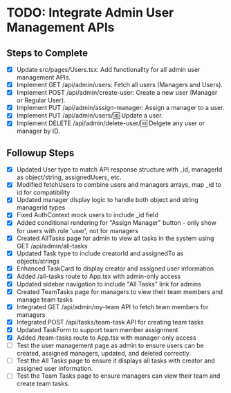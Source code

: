 # TODO: Integrate Admin User Management APIs

## Steps to Complete
- [x] Update src/pages/Users.tsx: Add functionality for all admin user management APIs.
- [x] Implement GET /api/admin/users: Fetch all users (Managers and Users).
- [x] Implement POST /api/admin/create-user: Create a new user (Manager or Regular User).
- [x] Implement PUT /api/admin/assign-manager: Assign a manager to a user.
- [x] Implement PUT /api/admin/users/:id: Update a user.
- [x] Implement DELETE /api/admin/delete-user/:id: Delgete any user or manager by ID.

## Followup Steps
- [x] Updated User type to match API response structure with _id, managerId as object/string, assignedUsers, etc.
- [x] Modified fetchUsers to combine users and managers arrays, map _id to id for compatibility
- [x] Updated manager display logic to handle both object and string managerId types
- [x] Fixed AuthContext mock users to include _id field
- [x] Added conditional rendering for "Assign Manager" button - only show for users with role 'user', not for managers
- [x] Created AllTasks page for admin to view all tasks in the system using GET /api/admin/all-tasks
- [x] Updated Task type to include creatorId and assignedTo as objects/strings
- [x] Enhanced TaskCard to display creator and assigned user information
- [x] Added /all-tasks route to App.tsx with admin-only access
- [x] Updated sidebar navigation to include "All Tasks" link for admins
- [x] Created TeamTasks page for managers to view their team members and manage team tasks
- [x] Integrated GET /api/admin/my-team API to fetch team members for managers
- [x] Integrated POST /api/tasks/team-task API for creating team tasks
- [x] Updated TaskForm to support team member assignment
- [x] Added /team-tasks route to App.tsx with manager-only access
- [ ] Test the user management page as admin to ensure users can be created, assigned managers, updated, and deleted correctly.
- [ ] Test the All Tasks page to ensure it displays all tasks with creator and assigned user information.
- [ ] Test the Team Tasks page to ensure managers can view their team and create team tasks.
